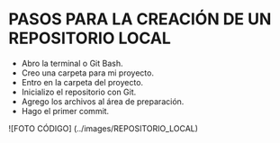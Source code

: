 # PASOS PARA LA CREACIÓN DE UN REPOSITORIO LOCAL 

* Abro la terminal o Git Bash.
* Creo una carpeta para mi proyecto.
* Entro en la carpeta del proyecto.
* Inicializo el repositorio con Git.
* Agrego los archivos al área de preparación.
* Hago el primer commit.

![FOTO CÓDIGO] (../images/REPOSITORIO_LOCAL)

